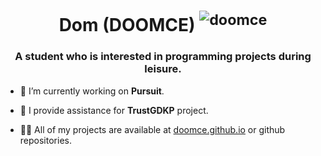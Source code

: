 <h1 align="center">Dom (DOOMCE) <sup> <img src="https://komarev.com/ghpvc/?username=doomce&label=Profile%20views&color=green&style=flat" alt="doomce" /> </sup></h1>
<h3 align="center">A student who is interested in programming projects during leisure.</h3>



- 🔭 I’m currently working on **Pursuit**.

- 🤝 I provide assistance for **TrustGDKP** project. 

- 👨‍💻 All of my projects are available at [doomce.github.io](doomce.github.io) or github repositories.

  
<!--
**Doomce/Doomce** is a ✨ _special_ ✨ repository because its `README.md` (this file) appears on your GitHub profile.

Here are some ideas to get you started:

- 🔭 I’m currently working on ...
- 🌱 I’m currently learning ...
- 👯 I’m looking to collaborate on ...
- 🤔 I’m looking for help with ...
- 💬 Ask me about ...
- 📫 How to reach me: ...
- 😄 Pronouns: ...
- ⚡ Fun fact: ...
-->
